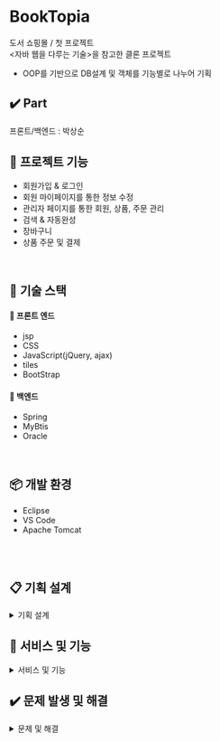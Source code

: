 # BookTopia

 도서 쇼핑몰 / 첫 프로젝트 <br>
 <자바 웹을 다루는 기술>을 참고한 클론 프로젝트
 - OOP를 기반으로 DB설계 및 객체를 기능별로 나누어 기획

## ✔️ Part 
프론트/백엔드 : 박상순

## 📁 프로젝트 기능

- 회원가입 & 로그인
- 회원 마이페이지를 통한 정보 수정
- 관리자 페이지를 통한 회원, 상품, 주문 관리
- 검색 & 자동완성
- 장바구니
- 상품 주문 및 결제
<br/>

## 📕 기술 스택

#### 📙  프론트 엔드

- jsp
- CSS
- JavaScript(jQuery, ajax)
- tiles
- BootStrap


#### 📙 백엔드

- Spring
- MyBtis
- Oracle

<br/>


## 📦 개발 환경


- Eclipse
- VS Code
- Apache Tomcat

<br/>
<br/>

## 📋 기획 설계
<details markdown="1">
<summary>기획 설계</summary>

- ### 사전 설계
<img src="src/main/webapp/resources/image/pre_design1.PNG" width=400><img src="src/main/webapp/resources/image/pre_design2.PNG" width=400>
<img src="src/main/webapp/resources/image/pre_design3.PNG" width=400><img src="src/main/webapp/resources/image/pre_design4.PNG" width=400>


- ### ERD
<img src="src/main/webapp/resources/image/erd.PNG" width=500>

</details>


## 📸 서비스 및 기능

<details markdown="1">
<summary>서비스 및 기능</summary>


- ### 메인 화면
<img src="src/main/webapp/resources/image/booktopia.PNG" width=500>

- ### 관리자 로그인 시 상단 메뉴
<img src="src/main/webapp/resources/image/login_admin.PNG" width=500>

- ### 회원 로그인 시 상단 메뉴
<img src="src/main/webapp/resources/image/login_member.PNG" width=500>

- ### 회원 마이 페이지
<img src="src/main/webapp/resources/image/mypage.PNG" width=500>

- ### 관리자 페이지
<img src="src/main/webapp/resources/image/adminpage.PNG" width=500>

- ### 자동 완성 기능 
<img src="src/main/webapp/resources/image/autosearch.PNG" width=500>

- ### 장바구니
<img src="src/main/webapp/resources/image/putbasket.PNG" width=500>
<img src="src/main/webapp/resources/image/basketpage.PNG" width=500>

- ### 주문 기능
<img src="src/main/webapp/resources/image/order1.PNG" width=500>
<img src="src/main/webapp/resources/image/order2.PNG" width=500>


</details>

## ✔️ 문제 발생 및 해결

<details markdown="1">
<summary>문제 및 해결</summary>

### 문제 : 도서 검색 후 장바구니 클릭 시 장바구니에 저장이 되지 않음
#### 원인 : 구현된 메서드가 없음

<img src="src/main/webapp/resources/image/error1.PNG" width=400>
<img src="src/main/webapp/resources/image/error2.PNG" width=400>

<br>
<br>

- 기존에 작성해둔 메서드로 연결을 하려 했으나 넘어가는 변수들의 타입이 달라 불가능
- VO타입으로 변수를 받도록 새로 메서드를 작성하여 ModelAndView 타입으로 리턴

<br>
<br>

### 새로운 문제 발생

- 문제 : VO타입을 Map에 넣는 과정 중 goodsDAO가 null이라는 에러가 발생

<img src="src/main/webapp/resources/image/new_error1.PNG" width=400>

- 원인 : 새로 작성한 메서드에서 서비스 객체를 @Autowired를 사용하지 않고 메서드 내에서 직접 생성하여 사용하려함
- 해결 : @Autowired를 사용하여 의존성 주입

<img src="src/main/webapp/resources/image/complete1.PNG" width=400>
<img src="src/main/webapp/resources/image/complete2.PNG" width=400>

</details>
